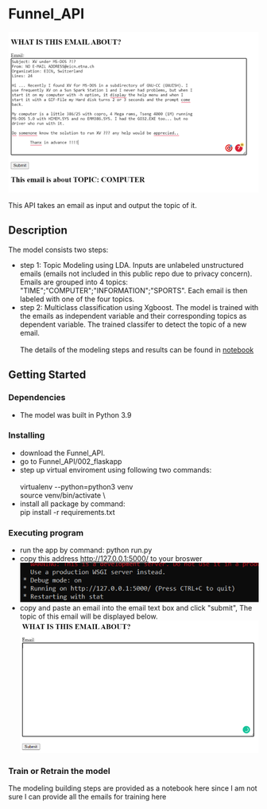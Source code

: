 # Funnel_API
 ![this is an image](image/API.png)


This API takes an email as input and output the topic of it.

## Description

The model consists two steps:
* step 1: Topic Modeling using LDA. Inputs are unlabeled unstructured emails (emails not included in this public repo due to privacy concern). Emails are grouped into 4 topics: "TIME";"COMPUTER";"INFORMATION";"SPORTS". Each email is then labeled with one of the four topics.
* step 2: Multiclass classification using Xgboost. The model is trained with the emails as independent variable and their corresponding topics as dependent variable. The trained classifer to detect the topic of a new email. \
\
The details of the modeling steps and results can be found in [notebook](001_model/Funnel_model_building.ipynb)

## Getting Started

### Dependencies

* The model was built in Python 3.9

### Installing

* download the Funnel_API.
* go to Funnel_API/002_flaskapp
* step up virtual enviroment using following two commands:\
\
        virtualenv --python=python3 venv\
        source venv/bin/activate
\
* install all package by command:\
        pip install -r requirements.txt



  

### Executing program

* run the app by command:
        python run.py    
* copy this address http://127.0.0.1:5000/ to your broswer
![address](image/address.PNG)
* copy and paste an email into the email text box and click "submit", The topic of this email will be displayed below.
![empty box](image/empty_textbox.PNG)

### Train or Retrain the model

The modeling building steps are provided as a notebook here since I am not sure I can provide all the emails for training here

